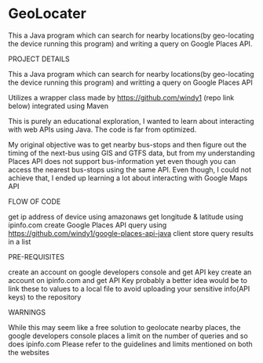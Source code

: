 # GeoLocater
This a Java program which can search for nearby locations(by geo-locating the device running this program) and writing a query on Google Places API.

PROJECT DETAILS

This a Java program which can search for nearby locations(by geo-locating the device running this program)
and writting a query on Google Places API
	
Utilizes a wrapper class made by https://github.com/windy1 (repo link below) integrated using Maven
	
This is purely an educational exploration, I wanted to learn about interacting with 
web APIs using Java. The code is far from optimized.
	
My original objective was to get nearby bus-stops and then figure out the timing of the next-bus
using GIS and GTFS data, but from my understanding Places API does not support bus-information yet
even though you can access the nearest bus-stops using the same API.
Even though, I could not achieve that, I ended up learning a lot about interacting with 
Google Maps API
	
FLOW OF CODE

get ip address of device using amazonaws
get longitude & latitude using ipinfo.com
create Google Places API query using https://github.com/windy1/google-places-api-java client
store query results in a list  
	
PRE-REQUISITES

create an account on google developers console and get API key
create an account on ipinfo.com and get API Key
probably a better idea would be to link these to values to a local file to 
avoid uploading your sensitive info(API keys) to the repository
  
WARNINGS

While this may seem like a free solution to geolocate nearby places, the google developers console
places a limit on the number of queries and so does ipinfo.com
Please refer to the guidelines and limits mentioned on both the websites
